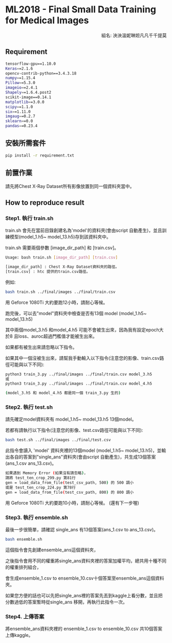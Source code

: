 ML2018 - Final Small Data Training for Medical Images
=============
<p align="right">組名: 泱泱溫妮琳妲凡凡千千提莫</p>

## Requirement
```bash
tensorflow-gpu==1.10.0
Keras==2.1.6
opencv-contrib-python==3.4.3.18
numpy==1.15.4
Pillow==5.3.0
imageio==2.4.1
Shapely==1.6.4.post2
scikit-image==0.14.1
matplotlib==3.0.0
scipy==1.1.0
six==1.11.0
imgaug==0.2.7
sklearn==0.0
pandas==0.23.4
```

## 安裝所需套件

```bash
pip install -r requirement.txt
```

## 前置作業
請先將Chest X-Ray Dataset所有影像放置到同一個資料夾當中。

## How to reproduce result

### Step1. 執行 train.sh
train.sh 會先在當前目錄創建名為'model'的資料夾(會由script 自動產生)，並且訓練模型(model_1.h5~ model_13.h5)存到該資料夾中。

train.sh 需要兩個參數 [image_dir_path] 和 [train.csv]。

```bash
Usage: bash train.sh [image_dir_path] [train.csv]

[image_dir_path] : Chest X-Ray Dataset資料夾的路徑。
[train.csv] : htc 提供的train.csv路徑。
```


例如:

```bash
bash train.sh ../final/images ../final/train.csv
```

用 Geforce 1080Ti 大約要跑12小時，請耐心等候。

跑完後，可以去"model"資料夾中檢查是否有13個 model (model_1.h5~ model_13.h5)

其中兩個model_3.h5 和model_4.h5 可能不會被生出來，因為我有設定epoch大於8 且loss、auroc超過門檻值才能被生出來。

如果都有被生出來請忽略以下指令。

如果其中一個沒被生出來，請幫我手動輸入以下指令(注意您的影像、train.csv路徑可能與以下不同):

```bash
python3 train_3.py ../final/images ../final/train.csv model_3.h5
或
python3 train_3.py ../final/images ../final/train.csv model_4.h5

(model_3.h5 和 model_4.h5 都是同一個 train_3.py 生的)
```


### Step2. 執行 test.sh

請先確定model資料夾有 model_1.h5~ model_13.h5 13個model。

若都有請執行以下指令(注意您的影像、test.csv路徑可能與以下不同):

```bash
bash test.sh ../final/images ../final/test.csv
```

此指令會讀入 'model' 資料夾裡的13個model (model_1.h5~ model_13.h5)，並輸出各自的答案到"single_ans"資料夾(會由script 自動產生)，共生成13個答案(ans_1.csv ans_13.csv)。

```bash
如果遇到 Memory Error (如果沒有請忽略)，
請將 test_ten_crop_299.py 第81行
gen = load_data_from_file(test_csv_path, 500) 的 500 調小
或是 test_ten_crop_224.py 第78行
gen = load_data_from_file(test_csv_path, 800) 的 800 調小
```
用 Geforce 1080Ti 大約要跑10小時，請耐心等候。
(還有下一步喔)


### Step3. 執行 ensemble.sh

最後一步很簡單，請確認 single_ans 有13個答案(ans_1.csv to ans_13.csv)。

```bash
bash ensemble.sh
```
這個指令會先創建ensemble_ans這個資料夾，

之後指令會用不同的權重將single_ans資料夾裡的答案加權平均，總共用十種不同的權重排列組合，

會生成ensemble_1.csv to ensemble_10.csv十個答案至ensemble_ans這個資料夾。

如果您方便的話也可以先把single_ans裡的答案先丟到kaggle上看分數，並且把分數過低的答案暫時從single_ans 移開，再執行此指令一次。


### Step4. 上傳答案

將ensemble_ans資料夾裡的 ensemble_1.csv to ensemble_10.csv 共10個答案上傳kaggle。






